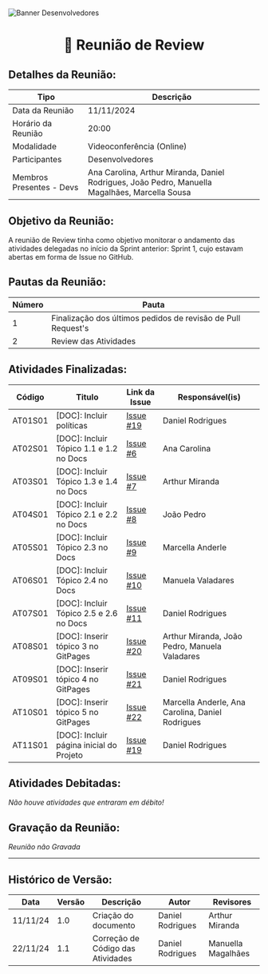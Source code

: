 #
![Banner Desenvolvedores](../../../../assets/BannerDesenvolvedores.png)

<div align="center">
<h1>🤝 Reunião de Review </h1>
</div>

## Detalhes da Reunião:
| Tipo | Descrição                              |
|---- | --------------------------------------- |
| Data da Reunião | 11/11/2024 |
| Horário da Reunião | 20:00 |
| Modalidade | Videoconferência (Online) |
| Participantes | Desenvolvedores |
| Membros Presentes - Devs | Ana Carolina, Arthur Miranda, Daniel Rodrigues, João Pedro, Manuella Magalhães, Marcella Sousa |

## Objetivo da Reunião:
A reunião de Review tinha como objetivo monitorar o andamento das atividades delegadas no início da Sprint anterior: Sprint 1, cujo estavam abertas em forma de Issue no GitHub.

## Pautas da Reunião:

| Número | Pauta |
| --- | ------ |
| 1 | Finalização dos últimos pedidos de revisão de Pull Request's |
| 2 | Review das Atividades |

## Atividades Finalizadas:

Código  | Titulo                                  | Link da Issue | Responsável(is) 
------- | --------------------------------------- | ------------- | --------------- 
AT01S01 | [DOC]: Incluir políticas                | [Issue #19](https://github.com/mdsreq-fga-unb/2024.2-T03-CafeDoSitio/issues/19) | Daniel Rodrigues
AT02S01 | [DOC]: Incluir Tópico 1.1 e 1.2 no Docs | [Issue #6](https://github.com/mdsreq-fga-unb/2024.2-T03-CafeDoSitio/issues/6) | Ana Carolina
AT03S01 | [DOC]: Incluir Tópico 1.3 e 1.4 no Docs | [Issue #7](https://github.com/mdsreq-fga-unb/2024.2-T03-CafeDoSitio/issues/7) | Arthur Miranda
AT04S01 | [DOC]: Incluir Tópico 2.1 e 2.2 no Docs | [Issue #8](https://github.com/mdsreq-fga-unb/2024.2-T03-CafeDoSitio/issues/8) | João Pedro
AT05S01 | [DOC]: Incluir Tópico 2.3 no Docs       | [Issue #9](https://github.com/mdsreq-fga-unb/2024.2-T03-CafeDoSitio/issues/9) | Marcella Anderle
AT06S01 | [DOC]: Incluir Tópico 2.4 no Docs       | [Issue #10](https://github.com/mdsreq-fga-unb/2024.2-T03-CafeDoSitio/issues/10) | Manuela Valadares
AT07S01 | [DOC]: Incluir Tópico 2.5 e 2.6 no Docs | [Issue #11](https://github.com/mdsreq-fga-unb/2024.2-T03-CafeDoSitio/issues/11) | Daniel Rodrigues
AT08S01 | [DOC]: Inserir tópico 3 no GitPages     | [Issue #20](https://github.com/mdsreq-fga-unb/2024.2-T03-CafeDoSitio/issues/20) | Arthur Miranda, João Pedro, Manuela Valadares
AT09S01 | [DOC]: Inserir tópico 4 no GitPages     | [Issue #21](https://github.com/mdsreq-fga-unb/2024.2-T03-CafeDoSitio/issues21) | Daniel Rodrigues
AT10S01 | [DOC]: Inserir tópico 5 no GitPages     | [Issue #22](https://github.com/mdsreq-fga-unb/2024.2-T03-CafeDoSitio/issues/22) | Marcella Anderle, Ana Carolina, Daniel Rodrigues
AT11S01 | [DOC]: Incluir página inicial do Projeto| [Issue #19](https://github.com/mdsreq-fga-unb/2024.2-T03-CafeDoSitio/issues/19) | Daniel Rodrigues

## Atividades Debitadas:

_Não houve atividades que entraram em débito!_

## Gravação da Reunião:
_Reunião não Gravada_

---
## Histórico de Versão: 
| Data | Versão | Descrição | Autor | Revisores |
|---- | ------ | --------- | ----- | --------- |
| 11/11/24 | 1.0 | Criação do documento | Daniel Rodrigues | Arthur Miranda |
| 22/11/24 | 1.1 | Correção de Código das Atividades | Daniel Rodrigues | Manuella Magalhães |